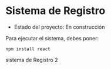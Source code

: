 <h1> Sistema de Registro</h1>

- Estado del proyecto: En construcción

Para ejecutar el sistema, debes poner:

```npm install react```

sistema de Registro 2
